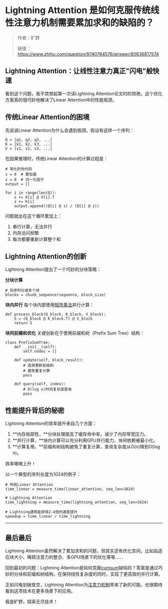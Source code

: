 # Lightning Attention 是如何克服传统线性注意力机制需要累加求和的缺陷的？
> 作者：旷野
> 
> 链接：https://www.zhihu.com/question/9740764576/answer/80836817574

Lightning Attention：让线性注意力真正"闪电"般快速
-----------------------------------

看到这个问题，我不禁想起第一次读Lightning Attention论文时的惊艳。这个优化方案真的很巧妙地解决了Linear Attention中的性能瓶颈。

传统Linear Attention的困境
---------------------

先说说Linear Attention为什么会遇到瓶颈。假设有这样一个序列：

```text-x-python
Q = [q1, q2, q3, ...]
K = [k1, k2, k3, ...]
V = [v1, v2, v3, ...]
```

在因果推理时，传统Linear Attention的计算过程是：

```text-x-python
# 简化的伪代码
s = 0  # 累加器
z = 0  # 归一化因子
output = []

for i in range(len(Q)):
    s += K[i] @ V[i].T
    z += K[i]
    output.append((Q[i] @ s) / (Q[i] @ z))
```

问题就出在这个循环累加上：

1.  串行计算，无法并行
2.  内存访问频繁
3.  每次都要重新计算整个和

Lightning Attention的创新
----------------------

Lightning Attention提出了一个巧妙的分块策略：

**分块计算**

```text-plain
# 将序列分成多个块
blocks = chunk_sequence(sequence, block_size)
```

**块内并行** 每个块内部使用[矩阵乘法](https://zhida.zhihu.com/search?content_id=709282841&content_type=Answer&match_order=1&q=%E7%9F%A9%E9%98%B5%E4%B9%98%E6%B3%95&zhida_source=entity)并行计算：

```text-plain
def process_block(Q_block, K_block, V_block):
    S = (Q_block @ K_block.T) @ V_block
    return S
```

**块间前缀和优化** 关键创新在于使用前缀和树（Prefix Sum Tree）结构：

```text-plain
class PrefixSumTree:
    def __init__(self):
        self.nodes = []
        
    def update(self, block_result):
        # 高效更新前缀和
        # 避免重复计算
        pass
        
    def query(self, index):
        # O(log n)时间复杂度查询
        pass
```

性能提升背后的秘密
---------

Lightning Attention的效率提升来自几个方面：

1.  **内存局部性，**分块处理提高了缓存命中率，减少了内存带宽压力。
2.  **并行计算，**块内计算可以充分利用GPU并行能力，块间依赖被最小化。
3.  **计算复用，**前缀和树结构避免了重复计算，查询复杂度从O(n)降到O(log n)。

效率嗷嗷上升！

以一个典型的序列长度为1024的例子：

```text-plain
# 传统Linear Attention
time_linear = measure_time(linear_attention, seq_len=1024)

# Lightning Attention
time_lightning = measure_time(lightning_attention, seq_len=1024)

# Lightning通常能获得2-4倍的速度提升
speedup = time_linear / time_lightning 
```

* * *

最后最后
----

Lightning Attention虽然解决了累加求和的问题，但其实还有优化空间，比如自适应块大小、稀疏注意力的整合、多GPU场景下的优化等等......

回到最初的问题：Lightning Attention是如何克服[cumsum](https://zhida.zhihu.com/search?content_id=709282841&content_type=Answer&match_order=1&q=cumsum&zhida_source=entity)缺陷的？答案是通过巧妙的分块和前缀和树结构，在保持线性复杂度的同时，实现了更高效的并行计算。

正如闪电划破夜空，Lightning Attention为[注意力机制](https://zhida.zhihu.com/search?content_id=709282841&content_type=Answer&match_order=1&q=%E6%B3%A8%E6%84%8F%E5%8A%9B%E6%9C%BA%E5%88%B6&zhida_source=entity)带来了新的可能。也很期待看到这项技术在更多场景下的应用。

我是旷野，探索无尽技术！
